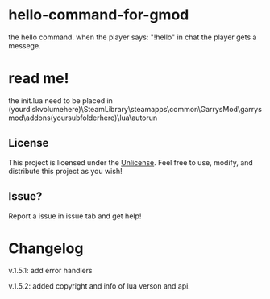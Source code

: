 # hello-command-for-gmod
the hello command. when the player says: "!hello" in chat the player gets a messege.
# read me!
the init.lua need to be placed in  (yourdiskvolumehere)\SteamLibrary\steamapps\common\GarrysMod\garrysmod\addons\(yoursubfolderhere)\lua\autorun
## License
This project is licensed under the [Unlicense](LICENSE). Feel free to use, modify, and distribute this project as you wish!
## Issue?
Report a issue in issue tab and get help!
# Changelog
v.1.5.1: add error handlers

v.1.5.2: added copyright and info of lua verson and api.
